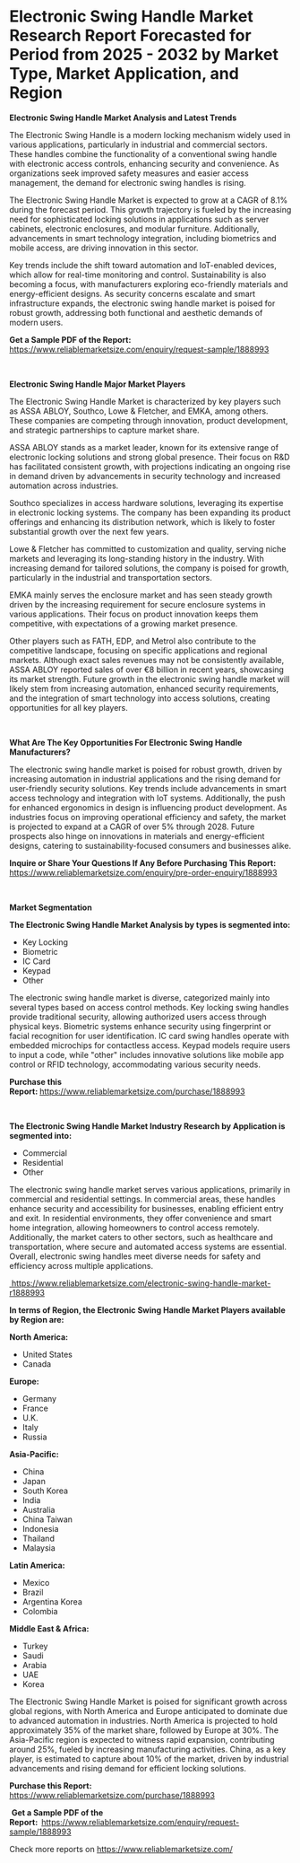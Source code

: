 <p><h1>Electronic Swing Handle Market Research Report Forecasted for Period from 2025 -  2032 by Market Type, Market Application, and Region</h1></p><p><strong>Electronic Swing Handle Market Analysis and Latest Trends</strong></p>
<p><p>The Electronic Swing Handle is a modern locking mechanism widely used in various applications, particularly in industrial and commercial sectors. These handles combine the functionality of a conventional swing handle with electronic access controls, enhancing security and convenience. As organizations seek improved safety measures and easier access management, the demand for electronic swing handles is rising.</p><p>The Electronic Swing Handle Market is expected to grow at a CAGR of 8.1% during the forecast period. This growth trajectory is fueled by the increasing need for sophisticated locking solutions in applications such as server cabinets, electronic enclosures, and modular furniture. Additionally, advancements in smart technology integration, including biometrics and mobile access, are driving innovation in this sector. </p><p>Key trends include the shift toward automation and IoT-enabled devices, which allow for real-time monitoring and control. Sustainability is also becoming a focus, with manufacturers exploring eco-friendly materials and energy-efficient designs. As security concerns escalate and smart infrastructure expands, the electronic swing handle market is poised for robust growth, addressing both functional and aesthetic demands of modern users.</p></p>
<p><strong>Get a Sample PDF of the Report:&nbsp;</strong> <a href="https://www.reliablemarketsize.com/enquiry/request-sample/1888993?utm_campaign=3525&utm_medium=2&utm_source=Github&utm_content=ia&utm_term=28032025&utm_id=electronic-swing-handle">https://www.reliablemarketsize.com/enquiry/request-sample/1888993</a></p>
<p>&nbsp;</p>
<p><strong>Electronic Swing Handle Major Market Players</strong></p>
<p><p>The Electronic Swing Handle Market is characterized by key players such as ASSA ABLOY, Southco, Lowe & Fletcher, and EMKA, among others. These companies are competing through innovation, product development, and strategic partnerships to capture market share.</p><p>ASSA ABLOY stands as a market leader, known for its extensive range of electronic locking solutions and strong global presence. Their focus on R&D has facilitated consistent growth, with projections indicating an ongoing rise in demand driven by advancements in security technology and increased automation across industries.</p><p>Southco specializes in access hardware solutions, leveraging its expertise in electronic locking systems. The company has been expanding its product offerings and enhancing its distribution network, which is likely to foster substantial growth over the next few years.</p><p>Lowe & Fletcher has committed to customization and quality, serving niche markets and leveraging its long-standing history in the industry. With increasing demand for tailored solutions, the company is poised for growth, particularly in the industrial and transportation sectors.</p><p>EMKA mainly serves the enclosure market and has seen steady growth driven by the increasing requirement for secure enclosure systems in various applications. Their focus on product innovation keeps them competitive, with expectations of a growing market presence.</p><p>Other players such as FATH, EDP, and Metrol also contribute to the competitive landscape, focusing on specific applications and regional markets. Although exact sales revenues may not be consistently available, ASSA ABLOY reported sales of over €8 billion in recent years, showcasing its market strength. Future growth in the electronic swing handle market will likely stem from increasing automation, enhanced security requirements, and the integration of smart technology into access solutions, creating opportunities for all key players.</p></p>
<p>&nbsp;</p>
<p><strong>What Are The Key Opportunities For Electronic Swing Handle Manufacturers?</strong></p>
<p><p>The electronic swing handle market is poised for robust growth, driven by increasing automation in industrial applications and the rising demand for user-friendly security solutions. Key trends include advancements in smart access technology and integration with IoT systems. Additionally, the push for enhanced ergonomics in design is influencing product development. As industries focus on improving operational efficiency and safety, the market is projected to expand at a CAGR of over 5% through 2028. Future prospects also hinge on innovations in materials and energy-efficient designs, catering to sustainability-focused consumers and businesses alike.</p></p>
<p><strong>Inquire or Share Your Questions If Any Before Purchasing This Report:</strong> <a href="https://www.reliablemarketsize.com/enquiry/pre-order-enquiry/1888993?utm_campaign=3525&utm_medium=2&utm_source=Github&utm_content=ia&utm_term=28032025&utm_id=electronic-swing-handle">https://www.reliablemarketsize.com/enquiry/pre-order-enquiry/1888993</a></p>
<p>&nbsp;</p>
<p><strong>Market Segmentation</strong></p>
<p><strong>The Electronic Swing Handle Market Analysis by types is segmented into:</strong></p>
<p><ul><li>Key Locking</li><li>Biometric</li><li>IC Card</li><li>Keypad</li><li>Other</li></ul></p>
<p><p>The electronic swing handle market is diverse, categorized mainly into several types based on access control methods. Key locking swing handles provide traditional security, allowing authorized users access through physical keys. Biometric systems enhance security using fingerprint or facial recognition for user identification. IC card swing handles operate with embedded microchips for contactless access. Keypad models require users to input a code, while "other" includes innovative solutions like mobile app control or RFID technology, accommodating various security needs.</p></p>
<p><strong>Purchase this Report:&nbsp;</strong><a href="https://www.reliablemarketsize.com/purchase/1888993?utm_campaign=3525&utm_medium=2&utm_source=Github&utm_content=ia&utm_term=28032025&utm_id=electronic-swing-handle">https://www.reliablemarketsize.com/purchase/1888993</a></p>
<p>&nbsp;</p>
<p><strong>The Electronic Swing Handle Market Industry Research by Application is segmented into:</strong></p>
<p><ul><li>Commercial</li><li>Residential</li><li>Other</li></ul></p>
<p><p>The electronic swing handle market serves various applications, primarily in commercial and residential settings. In commercial areas, these handles enhance security and accessibility for businesses, enabling efficient entry and exit. In residential environments, they offer convenience and smart home integration, allowing homeowners to control access remotely. Additionally, the market caters to other sectors, such as healthcare and transportation, where secure and automated access systems are essential. Overall, electronic swing handles meet diverse needs for safety and efficiency across multiple applications.</p></p>
<p><a href="https://www.reliablemarketsize.com/electronic-swing-handle-market-r1888993?utm_campaign=3525&utm_medium=2&utm_source=Github&utm_content=ia&utm_term=28032025&utm_id=electronic-swing-handle">&nbsp;https://www.reliablemarketsize.com/electronic-swing-handle-market-r1888993</a></p>
<p><strong>In terms of Region, the Electronic Swing Handle Market Players available by Region are:</strong></p>
<p>
    <p> <strong> North America: </strong>
        <ul>
            <li>United States</li>
            <li>Canada</li>
        </ul>
        </p> 
    <p> <strong> Europe: </strong>
        <ul>
            <li>Germany</li>
            <li>France</li>
            <li>U.K.</li>
            <li>Italy</li>
            <li>Russia</li>
        </ul>
        </p> 
    <p> <strong> Asia-Pacific: </strong>
        <ul>
            <li>China</li>
            <li>Japan</li>
            <li>South Korea</li>
            <li>India</li>
            <li>Australia</li>
            <li>China Taiwan</li>
            <li>Indonesia</li>
            <li>Thailand</li>
            <li>Malaysia</li>
        </ul>
        </p> 
    <p> <strong> Latin America: </strong>
        <ul>
            <li>Mexico</li>
            <li>Brazil</li>
            <li>Argentina Korea</li>
            <li>Colombia</li>
        </ul>
        </p> 
    <p> <strong> Middle East & Africa: </strong>
        <ul>
            <li>Turkey</li>
            <li>Saudi</li>
            <li>Arabia</li>
            <li>UAE</li>
            <li>Korea</li>
        </ul>
    </p>
    </p>
<p><p>The Electronic Swing Handle Market is poised for significant growth across global regions, with North America and Europe anticipated to dominate due to advanced automation in industries. North America is projected to hold approximately 35% of the market share, followed by Europe at 30%. The Asia-Pacific region is expected to witness rapid expansion, contributing around 25%, fueled by increasing manufacturing activities. China, as a key player, is estimated to capture about 10% of the market, driven by industrial advancements and rising demand for efficient locking solutions.</p></p>
<p><strong>Purchase this Report: </strong><a href="https://www.reliablemarketsize.com/purchase/1888993?utm_campaign=3525&utm_medium=2&utm_source=Github&utm_content=ia&utm_term=28032025&utm_id=electronic-swing-handle">https://www.reliablemarketsize.com/purchase/1888993</a></p>
<p>&nbsp;<strong>Get a Sample PDF of the Report:&nbsp;&nbsp;</strong><a href="https://www.reliablemarketsize.com/enquiry/request-sample/1888993?utm_campaign=3525&utm_medium=2&utm_source=Github&utm_content=ia&utm_term=28032025&utm_id=electronic-swing-handle">https://www.reliablemarketsize.com/enquiry/request-sample/1888993</a></p>
<p><strong></strong></p>
<p>Check more reports on <a href="https://www.reliablemarketsize.com/?utm_campaign=3525&utm_medium=2&utm_source=Github&utm_content=ia&utm_term=28032025&utm_id=electronic-swing-handle">https://www.reliablemarketsize.com/</a></p>